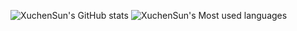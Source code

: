 ![XuchenSun's GitHub stats](https://github-readme-stats.vercel.app/api?username=XuchenSun&show_icons=true&theme=radical)
![XuchenSun's Most used languages](https://github-readme-stats.vercel.app/api/top-langs?username=XuchenSun&show_icons=true&count_private=true&bg_color=BLACK,RED,BLUE,GREEN,WHITE)


